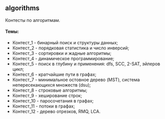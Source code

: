 ## algorithms

Контесты по алгоритмам.

#### Темы:
+ Контест_1 - бинарный поиск и структуры данных;
+ Контест_2 - порядковая статистика и число инверсий;
+ Контест_3 - сортировки и жадные алгоритмы;
+ Контест_4 - динамическое программирование;
+ Контест_5 - поиск в глубину и применения: dfs, SCC, 2-SAT, эйлеров цикл;
+ Контест_6 - кратчайшие пути в графах;
+ Контест_7 - минимальное остовное дерево (MST), система непересекающихся множеств (dsu);
+ Контест_8 - строковые алгоритмы;
+ Контест_9 - хеширование строк;
+ Контест_10 - паросочетания в графах;
+ Контест_11 - потоки в графах;
+ Контест_12 - дерево отрезков, RMQ, LCA.